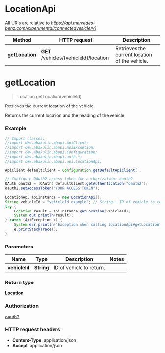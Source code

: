 # LocationApi

All URIs are relative to *https://api.mercedes-benz.com/experimental/connectedvehicle/v1*

Method | HTTP request | Description
------------- | ------------- | -------------
[**getLocation**](LocationApi.md#getLocation) | **GET** /vehicles/{vehicleId}/location | Retrieves the current location of the vehicle.


<a name="getLocation"></a>
# **getLocation**
> Location getLocation(vehicleId)

Retrieves the current location of the vehicle.

Returns the current location and the heading of the vehicle.

### Example
```java
// Import classes:
//import dev.abakulin.mbapi.ApiClient;
//import dev.abakulin.mbapi.ApiException;
//import dev.abakulin.mbapi.Configuration;
//import dev.abakulin.mbapi.auth.*;
//import dev.abakulin.mbapi.api.LocationApi;

ApiClient defaultClient = Configuration.getDefaultApiClient();

// Configure OAuth2 access token for authorization: oauth2
OAuth oauth2 = (OAuth) defaultClient.getAuthentication("oauth2");
oauth2.setAccessToken("YOUR ACCESS TOKEN");

LocationApi apiInstance = new LocationApi();
String vehicleId = "vehicleId_example"; // String | ID of vehicle to return.
try {
    Location result = apiInstance.getLocation(vehicleId);
    System.out.println(result);
} catch (ApiException e) {
    System.err.println("Exception when calling LocationApi#getLocation");
    e.printStackTrace();
}
```

### Parameters

Name | Type | Description  | Notes
------------- | ------------- | ------------- | -------------
 **vehicleId** | **String**| ID of vehicle to return. |

### Return type

[**Location**](Location.md)

### Authorization

[oauth2](../README.md#oauth2)

### HTTP request headers

 - **Content-Type**: application/json
 - **Accept**: application/json

